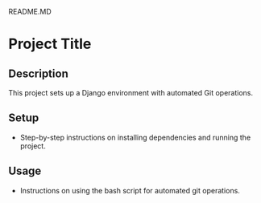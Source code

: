 README.MD 
# Project Title

## Description
This project sets up a Django environment with automated Git operations.

## Setup
- Step-by-step instructions on installing dependencies and running the project.

## Usage
- Instructions on using the bash script for automated git operations.
